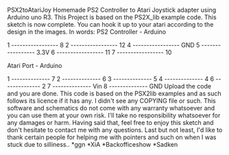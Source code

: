 PSX2toAtariJoy
Homemade PS2 Controller to Atari Joystick adapter using Arduino uno R3. This Project is based on the PS2X_lib example code.
This sketch is now complete. You can hook it up to your atari according to the design in the images. In words:
PS2 Controller - Arduino

1 ----------------- 8
2 ----------------- 12
4 ----------------- GND
5 ----------------- 3.3V
6 ----------------- 11
7 ----------------- 10

Atari Port - Arduino

1 -------------- 7
2 -------------- 6
3 -------------- 5
4 -------------- 4
6 -------------- 2
7 -------------- Vin
8 -------------- GND
Upload the code and you are done.
This code is based on the PSX2lib examples and as such follows its licence if it has any. I didn't see any COPYING file or such.
This software and schematics do not come with any warranty whatsoever and you can use them at your own risk. I'll take no responsibility whatsoever for any damages or harm.
Having said that, feel free to enjoy this sketch and don't hesitate to contact me with any questions.
Last but not least, I'd like to thank certain people for helping me with pointers and such on when I was stuck due to silliness..
*ggn
*XiA
*Backofficeshow
*Sadken
